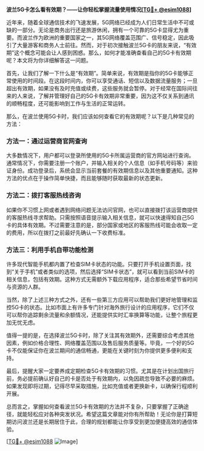 **波兰5G卡怎么看有效期？——让你轻松掌握流量使用情况[[TG💪+ @esim1088](https://t.me/s/esim1088)]**

近年来，随着全球通信技术的飞速发展，5G网络已经成为人们日常生活中不可或缺的一部分。无论是商务出行还是旅游休闲，拥有一个可靠的5G卡显得尤为重要。而波兰作为欧洲的重要国家之一，其5G网络覆盖范围广、信号稳定，因此吸引了大量游客和商务人士前往。然而，对于初次接触波兰5G卡的朋友来说，“有效期”这个概念可能会让人感到困惑。那么，如何才能准确查看自己的5G卡有效期呢？本文将为你详细解答这一问题。

首先，让我们了解一下什么是“有效期”。简单来说，有效期是指你的5G卡能够正常使用的时间段。在这段时间内，你可以享受通话、短信以及数据流量服务；一旦超出有效期，如果没有及时充值或续费，这些服务就会暂停。对于经常在国际间往来的人来说，了解并管理好自己的5G卡有效期非常重要，因为这不仅关系到通讯的顺畅程度，还可能影响到工作与生活的正常运转。

那么，在波兰使用5G卡时，我们应该如何查看它的有效期呢？以下是几种常见的方法：

### 方法一：通过运营商官网查询

大多数情况下，用户都可以登录所使用的5G卡所属运营商的官方网站进行查询。通常情况下，你需要注册一个账户，并输入相关的个人信息（如手机号码等）来验证身份。成功登录后，系统会显示当前套餐的有效期信息以及其他重要通知。这种方法的优点在于操作简单快捷，而且能够随时获取最新的状态更新。

### 方法二：拨打客服热线咨询

如果你不习惯上网或者遇到网络问题无法访问官网，也可以直接拨打该运营商提供的客服热线寻求帮助。只需按照语音提示输入相关信息，就可以快速得知自己5G卡的具体有效期。不过需要注意的是，部分国家或地区的客服热线可能会收取一定的费用，所以在拨打之前最好先确认一下收费标准。

### 方法三：利用手机自带功能检测

许多现代智能手机都内置了检查SIM卡状态的功能。只要打开手机设置页面，找到“关于手机”或者类似的选项，然后选择“SIM卡状态”，就可以看到当前SIM卡的相关信息，包括有效期。这种方式无需额外下载应用程序，适合那些希望节省时间与资源的人群。

当然，除了上述三种方式之外，还有一些第三方应用可以帮助我们更好地管理和监控5G卡的状态。比如市面上有许多专门针对海外旅行设计的应用程序，它们不仅可以帮你追踪剩余流量和余额情况，还能提供实时汇率换算等功能，让整个旅程更加无忧无虑。

值得一提的是，在选择波兰5G卡时，除了关注其有效期外，还需要综合考虑其他因素，例如价格合理性、网络覆盖范围以及售后服务质量等。毕竟，一个好的5G卡不仅能保证你在波兰期间的通信畅通，更能在关键时刻为你提供更多便利和支持。

最后，提醒大家一定要养成定期检查5G卡有效期的习惯。尤其是在计划出国旅行前，务必提前确认好自己的卡是否处于有效期内，以免因疏忽导致不必要的麻烦。如果发现即将过期，记得尽早采取措施，比如充值或者更换新卡，以确保行程顺利开展。

总而言之，掌握如何查看波兰5G卡有效期的方法并不复杂，只要掌握了正确途径，就能轻松应对各种突发状况。希望这篇文章能对你有所帮助！无论你是打算短期访问波兰还是长期居住于此，合理的规划都能让你享受到更加便捷高效的通信体验。

[[TG💪+ @esim1088](https://t.me/s/esim1088) ![Image](https://i.postimg.cc/4NQfJmqS/Snipaste-2025-05-13-00-14-12.png)]